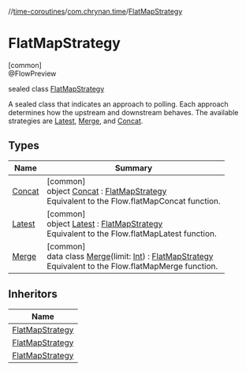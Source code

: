 //[time-coroutines](../../../index.md)/[com.chrynan.time](../index.md)/[FlatMapStrategy](index.md)

# FlatMapStrategy

[common]\
@FlowPreview

sealed class [FlatMapStrategy](index.md)

A sealed class that indicates an approach to polling. Each approach determines how the upstream and downstream behaves. The available strategies are [Latest](-latest/index.md), [Merge](-merge/index.md), and [Concat](-concat/index.md).

## Types

| Name | Summary |
|---|---|
| [Concat](-concat/index.md) | [common]<br>object [Concat](-concat/index.md) : [FlatMapStrategy](index.md)<br>Equivalent to the Flow.flatMapConcat function. |
| [Latest](-latest/index.md) | [common]<br>object [Latest](-latest/index.md) : [FlatMapStrategy](index.md)<br>Equivalent to the Flow.flatMapLatest function. |
| [Merge](-merge/index.md) | [common]<br>data class [Merge](-merge/index.md)(limit: [Int](https://kotlinlang.org/api/latest/jvm/stdlib/kotlin/-int/index.html)) : [FlatMapStrategy](index.md)<br>Equivalent to the Flow.flatMapMerge function. |

## Inheritors

| Name |
|---|
| [FlatMapStrategy](-latest/index.md) |
| [FlatMapStrategy](-merge/index.md) |
| [FlatMapStrategy](-concat/index.md) |
